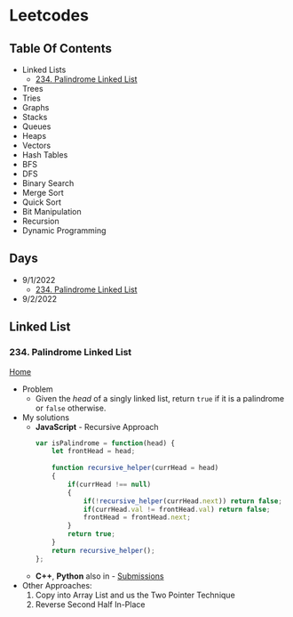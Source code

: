 # Leetcodes

## Table Of Contents
- Linked Lists
    - [234. Palindrome Linked List](#234-palindrome-linked-list)
- Trees
- Tries
- Graphs
- Stacks
- Queues
- Heaps
- Vectors
- Hash Tables
- BFS
- DFS
- Binary Search
- Merge Sort
- Quick Sort
- Bit Manipulation
- Recursion
- Dynamic Programming

## Days
- 9/1/2022
    - [234. Palindrome Linked List](#234-palindrome-linked-list)
- 9/2/2022

## Linked List
### 234. Palindrome Linked List
[Home](#table-of-contents)
- Problem
    - Given the *head* of a singly linked list, return `true` if it is a palindrome or `false` otherwise.
- My solutions
    - **JavaScript** - Recursive Approach
        ```js
        var isPalindrome = function(head) {
            let frontHead = head;
            
            function recursive_helper(currHead = head)
            {
                if(currHead !== null)
                {
                    if(!recursive_helper(currHead.next)) return false;
                    if(currHead.val != frontHead.val) return false;
                    frontHead = frontHead.next;
                }   
                return true;
            }
            return recursive_helper();
        };
        ```
    - **C++**, **Python** also in - [Submissions](https://leetcode.com/problems/palindrome-linked-list/submissions/)
- Other Approaches:
    1. Copy into Array List and us the Two Pointer Technique
    2. Reverse Second Half In-Place
